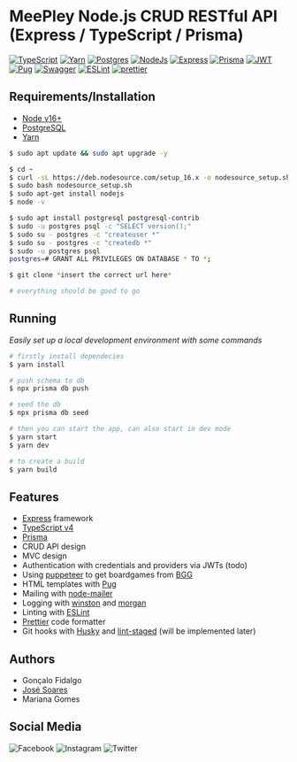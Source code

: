 # MeePley Node.js CRUD RESTful API (Express / TypeScript / Prisma)

[![TypeScript][typescript-badge]][typescript-url] [![Yarn][yarn-badge]][yarn-url] [![Postgres][postgres-badge]][postgres-url] [![NodeJs][node-js-badge]][node-js-url] [![Express][express-badge]][express-url] [![Prisma][prisma-badge]][prisma-url] [![JWT][jwt-badge]][jwt-url] [![Pug][pug-badge]][pug-url] [![Swagger][swagger-badge]][swagger-url] [![ESLint][eslint-badge]][eslint-url] [![prettier][prettier-badge]][prettier-url]

## Requirements/Installation

- [Node v16+][node-js-url]
- [PostgreSQL][postgres-url]
- [Yarn][yarn-url]

```bash
$ sudo apt update && sudo apt upgrade -y

$ cd ~
$ curl -sL https://deb.nodesource.com/setup_16.x -o nodesource_setup.sh
$ sudo bash nodesource_setup.sh
$ sudo apt-get install nodejs
$ node -v

$ sudo apt install postgresql postgresql-contrib
$ sudo -u postgres psql -c "SELECT version();"
$ sudo su - postgres -c "createuser *"
$ sudo su - postgres -c "createdb *"
$ sudo -u postgres psql
postgres=# GRANT ALL PRIVILEGES ON DATABASE * TO *;

$ git clone *insert the correct url here*

# everything should be good to go
```

## Running

_Easily set up a local development environment with some commands_

```bash
# firstly install dependecies
$ yarn install

# push schema to db
$ npx prisma db push

# seed the db
$ npx prisma db seed

# then you can start the app, can also start in dev mode
$ yarn start
$ yarn dev

# to create a build
$ yarn build
```

## Features

- [Express][express-url] framework
- [TypeScript v4][typescript-url]
- [Prisma][prisma-url]
- CRUD API design
- MVC design
- Authentication with credentials and providers via JWTs (todo)
- Using [puppeteer](https://github.com/puppeteer/puppeteer) to get boardgames from [BGG](https://boardgamegeek.com)
- HTML templates with [Pug][pug-url]
- Mailing with [node-mailer](https://nodemailer.com/about/)
- Logging with [winston](https://www.npmjs.com/package/winston) and [morgan](https://www.npmjs.com/package/morgan)
- Linting with [ESLint][eslint-url]
- [Prettier][prettier-url] code formatter
- Git hooks with [Husky](https://github.com/typicode/husky) and [lint-staged](https://github.com/okonet/lint-staged) (will be implemented later)

## Authors

- Gonçalo Fidalgo
- [José Soares](https://josepsoares.vercel.app/)
- Mariana Gomes

## Social Media

![Facebook][facebook-badge]
![Instagram][instagram-badge]
![Twitter][twitter-badge]

[comment]: <> (Badges)
[typescript-badge]: https://img.shields.io/badge/TypeScript-007ACC?style=for-the-badge&logo=typescript&logoColor=white
[yarn-badge]: https://img.shields.io/badge/yarn-%232C8EBB.svg?style=for-the-badge&logo=yarn&logoColor=white
[postgres-badge]: https://img.shields.io/badge/postgres-%23316192.svg?style=for-the-badge&logo=postgresql&logoColor=white
[node-js-badge]: https://img.shields.io/badge/Node.js-43853D?style=for-the-badge&logo=node.js&logoColor=white
[express-badge]: https://img.shields.io/badge/Express.js-404D59?style=for-the-badge
[prisma-badge]: https://img.shields.io/badge/Prisma-3982CE?style=for-the-badge&logo=Prisma&logoColor=white
[jwt-badge]: https://img.shields.io/badge/JWT-black?style=for-the-badge&logo=JSON%20web%20tokens
[pug-badge]: https://img.shields.io/badge/Pug-FFF?style=for-the-badge&logo=pug&logoColor=A86454
[swagger-badge]: https://img.shields.io/badge/-Swagger-%23Clojure?style=for-the-badge&logo=swagger&logoColor=white
[eslint-badge]: https://img.shields.io/badge/ESLint-4B3263?style=for-the-badge&logo=eslint&logoColor=white
[prettier-badge]: https://img.shields.io/badge/code_style-prettier-18ffff.svg?style=for-the-badge&labelColor=grey

[comment]: <> (Urls)
[typescript-url]: https://github.com/microsoft/TypeScript
[yarn-url]: https://yarnpkg.com
[postgres-url]: https://www.postgresql.org
[node-js-url]: https://nodejs.org/
[express-url]: https://github.com/expressjs/express
[prisma-url]: https://www.prisma.io
[jwt-url]: https://jwt.io
[pug-url]: https://pugjs.org/api/getting-started.html
[swagger-url]: https://swagger.io
[eslint-url]: https://eslint.org
[prettier-url]: https://github.com/prettier/prettier

[comment]: <> (Social Stuff)
[facebook-badge]: https://img.shields.io/badge/Facebook-1877F2?style=for-the-badge&logo=facebook&logoColor=white
[facebook-url]: https://img.shields.io/badge/Facebook-1877F2?style=for-the-badge&logo=facebook&logoColor=white
[instagram-badge]: https://img.shields.io/badge/Instagram-E4405F?style=for-the-badge&logo=instagram&logoColor=white
[instagram-url]: https://img.shields.io/badge/Instagram-E4405F?style=for-the-badge&logo=instagram&logoColor=white
[twitter-badge]: https://img.shields.io/badge/Twitter-1DA1F2?style=for-the-badge&logo=twitter&logoColor=white
[twitter-url]: https://img.shields.io/badge/Twitter-1DA1F2?style=for-the-badge&logo=twitter&logoColor=white
